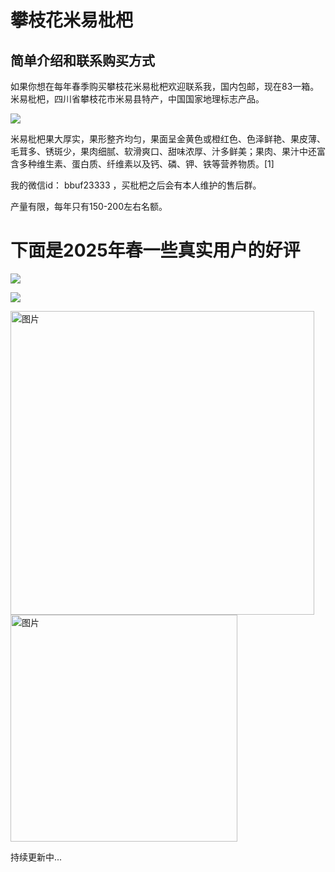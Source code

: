 # 攀枝花米易枇杷

## 简单介绍和联系购买方式

如果你想在每年春季购买攀枝花米易枇杷欢迎联系我，国内包邮，现在83一箱。米易枇杷，四川省攀枝花市米易县特产，中国国家地理标志产品。

![](https://files.mdnice.com/user/59/29dc1a91-f4cd-4a2f-94d3-862fe3bd8a6e.png)

米易枇杷果大厚实，果形整齐均匀，果面呈金黄色或橙红色、色泽鲜艳、果皮薄、毛茸多、锈斑少，果肉细腻、软滑爽口、甜味浓厚、汁多鲜美；果肉、果汁中还富含多种维生素、蛋白质、纤维素以及钙、磷、钾、铁等营养物质。[1]

我的微信id： bbuf23333 ，买枇杷之后会有本人维护的售后群。

产量有限，每年只有150-200左右名额。

# 下面是2025年春一些真实用户的好评

![](https://files.mdnice.com/user/59/88b38667-2fdd-4bb3-a16d-3d4242e4273b.png)

![](https://files.mdnice.com/user/59/69832df2-5c29-4324-9ef2-cb89d0c1b22a.png)

<img width="486" alt="图片" src="https://github.com/user-attachments/assets/dc1531da-0888-43ee-9ab6-dba1318bf76a" />

<img width="363" alt="图片" src="https://github.com/user-attachments/assets/39604e64-4b52-4962-aadc-735359600f5b" />

持续更新中...


